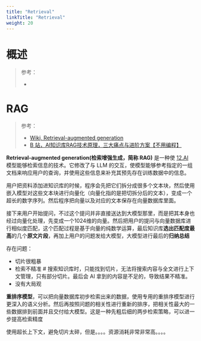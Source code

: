 ```yaml
---
title: "Retrieval"
linkTitle: "Retrieval"
weight: 20
---
```


# 概述

> 参考：
>
> -

# RAG

> 参考：
>
> - [Wiki, Retrieval-augmented generation](https://en.wikipedia.org/wiki/Retrieval-augmented_generation)
> - [B 站，AI知识库RAG技术原理，三大痛点与进阶方案【不用编程】](https://www.bilibili.com/video/BV1NMoFYoEsb)

**Retrieval-augmented generation(检索增强生成，简称 RAG)** 是一种使 [12.AI](/docs/12.AI/12.AI.md) 模型能够检索信息的技术。它修改了与 LLM 的交互，使模型能够参考指定的一组文档来响应用户的查询，并使用这些信息来补充其预先存在训练数据中的信息。

用户把资料添加进知识库的时候，程序会先把它们拆分成很多个文本块，然后使用嵌入模型对这些文本块进行向量化（向量化指的是把切拆分后的文本），变成一个超长的数字序列。然后程序把向量以及对应的文本保存在向量数据库里面。

接下来用户开始提问，不过这个提问并非直接送达到大模型那里，而是把其本身也经过向量化处理，先变成一个1024维的向量。然后把用户的提问与向量数据库进行相似度匹配，这个匹配过程是基于向量的纯数学运算，最后知识库**选出匹配度最高**的几个**原文片段**，再加上用户的问题发给大模型，大模型进行最后的**归纳总结**

存在问题：

- 切片很粗暴
- 检索不精准 # 搜索知识库时，只能找到切片，无法将搜索内容与全文进行上下文管理，只有部分切片。最后会 AI 拿到的内容是不足的，导致结果不精准。
- 没有大局观

**重排序模型**，可以把向量数据库初步检索出来的数据，使用专用的重排序模型进行更深入的语义分析。然后再按照问题的相关性进行重新的排序，把相关性最大的一些数据排到前面并且交付给大模型。这是一种先粗后细的两步检索策略，可以进一步提高检索精度

使用超长上下文，避免切片太碎，但是。。。。资源消耗非常非常高。。。。
